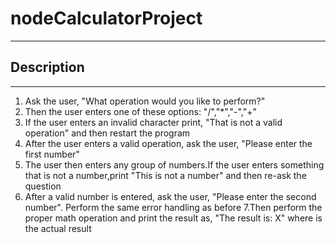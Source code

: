 # nodeCalculatorProject
---
## Description 
---
1. Ask the user, "What operation would you like to perform?"
2. Then the user enters one of these options: "/","*","-","+" 
3. If the user enters an invalid character print, "That is not a valid operation" and then restart the program
4. After the user enters a valid operation, ask the user, "Please enter the first number"
5. The user then enters any group of numbers.If the user enters something that is not a number,print "This is not a number" and then re-ask the question 
6. After a valid number is entered, ask the user, "Please enter the second number". Perform the same error handling as before
7.Then perform the proper math operation and print the result as, "The result is: X" where is the actual result